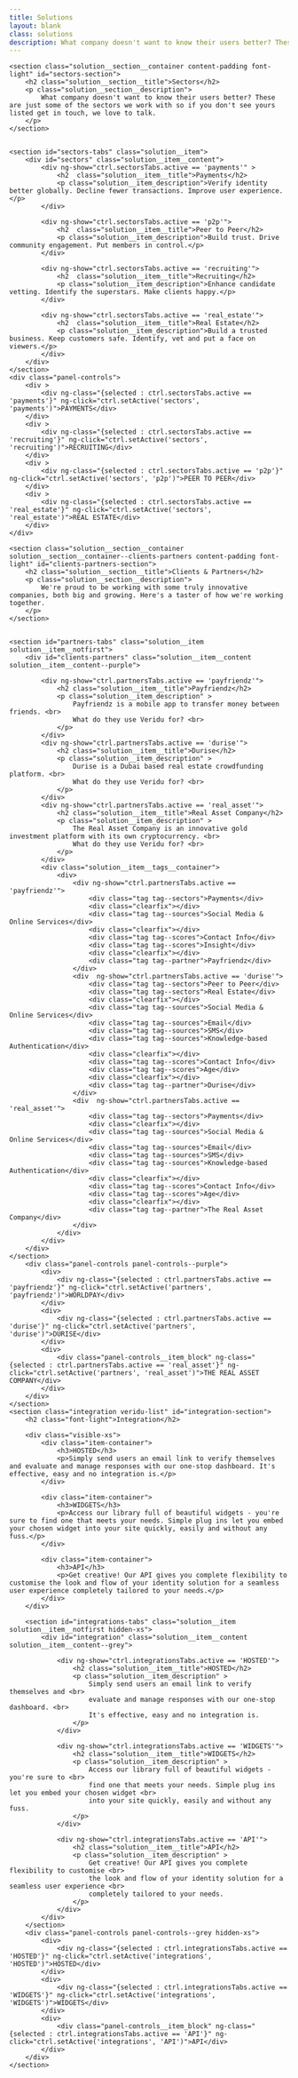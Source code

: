 ```yaml
---
title: Solutions
layout: blank
class: solutions
description: What company doesn't want to know their users better? These are just some of the sectors we work with so if you don't see yours listed get in touch, we love to talk.
---
```

<div ng-controller="SolutionsCtrl as ctrl">

	<section class="solution__section__container content-padding font-light" id="sectors-section">
		<h2 class="solution__section__title">Sectors</h2>
		<p class="solution__section__description">
			What company doesn't want to know their users better? These are just some of the sectors we work with so if you don't see yours listed get in touch, we love to talk.
		</p>
	</section>


	<section id="sectors-tabs" class="solution__item">
		<div id="sectors" class="solution__item__content">
			<div ng-show="ctrl.sectorsTabs.active == 'payments'" >
				<h2  class="solution__item__title">Payments</h2>
				<p class="solution__item_description">Verify identity better globally. Decline fewer transactions. Improve user experience.</p>
			</div>

			<div ng-show="ctrl.sectorsTabs.active == 'p2p'">
				<h2  class="solution__item__title">Peer to Peer</h2>
				<p class="solution__item_description">Build trust. Drive community engagement. Put members in control.</p>
			</div>

			<div ng-show="ctrl.sectorsTabs.active == 'recruiting'">
				<h2  class="solution__item__title">Recruiting</h2>
				<p class="solution__item_description">Enhance candidate vetting. Identify the superstars. Make clients happy.</p>
			</div>

			<div ng-show="ctrl.sectorsTabs.active == 'real_estate'">
				<h2  class="solution__item__title">Real Estate</h2>
				<p class="solution__item_description">Build a trusted business. Keep customers safe. Identify, vet and put a face on viewers.</p>
			</div>
		</div>
	</section>
	<div class="panel-controls">
		<div >
			<div ng-class="{selected : ctrl.sectorsTabs.active == 'payments'}" ng-click="ctrl.setActive('sectors', 'payments')">PAYMENTS</div>
		</div>
		<div >
			<div ng-class="{selected : ctrl.sectorsTabs.active == 'recruiting'}" ng-click="ctrl.setActive('sectors', 'recruiting')">RECRUITING</div>
		</div>
		<div >
			<div ng-class="{selected : ctrl.sectorsTabs.active == 'p2p'}" ng-click="ctrl.setActive('sectors', 'p2p')">PEER TO PEER</div>
		</div>
		<div >
			<div ng-class="{selected : ctrl.sectorsTabs.active == 'real_estate'}" ng-click="ctrl.setActive('sectors', 'real_estate')">REAL ESTATE</div>
		</div>
	</div>

	<section class="solution__section__container solution__section__container--clients-partners content-padding font-light" id="clients-partners-section">
		<h2 class="solution__section__title">Clients & Partners</h2>
		<p class="solution__section__description">
			We're proud to be working with some truly innovative companies, both big and growing. Here's a taster of how we're working together.
		</p>
	</section>


	<section id="partners-tabs" class="solution__item solution__item__notfirst">
		<div id="clients-partners" class="solution__item__content solution__item__content--purple">

			<div ng-show="ctrl.partnersTabs.active == 'payfriendz'">
				<h2 class="solution__item__title">Payfriendz</h2>
				<p class="solution__item_description" >
					Payfriendz is a mobile app to transfer money between friends. <br>
					What do they use Veridu for? <br>
				</p>
			</div>
			<div ng-show="ctrl.partnersTabs.active == 'durise'">
				<h2 class="solution__item__title">Durise</h2>
				<p class="solution__item_description" >
					Durise is a Dubai based real estate crowdfunding platform. <br>
					What do they use Veridu for? <br>
				</p>
			</div>
			<div ng-show="ctrl.partnersTabs.active == 'real_asset'">
				<h2 class="solution__item__title">Real Asset Company</h2>
				<p class="solution__item_description" >
					The Real Asset Company is an innovative gold investment platform with its own cryptocurrency. <br>
					What do they use Veridu for? <br>
				</p>
			</div>
			<div class="solution__item__tags__container">
				<div>
					<div ng-show="ctrl.partnersTabs.active == 'payfriendz'">
						<div class="tag tag--sectors">Payments</div>
						<div class="clearfix"></div>
						<div class="tag tag--sources">Social Media & Online Services</div>
						<div class="clearfix"></div>
						<div class="tag tag--scores">Contact Info</div>
						<div class="tag tag--scores">Insight</div>
						<div class="clearfix"></div>
						<div class="tag tag--partner">Payfriendz</div>
					</div>
					<div  ng-show="ctrl.partnersTabs.active == 'durise'">
						<div class="tag tag--sectors">Peer to Peer</div>
						<div class="tag tag--sectors">Real Estate</div>
						<div class="clearfix"></div>
						<div class="tag tag--sources">Social Media & Online Services</div>
						<div class="tag tag--sources">Email</div>
						<div class="tag tag--sources">SMS</div>
						<div class="tag tag--sources">Knowledge-based Authentication</div>
						<div class="clearfix"></div>
						<div class="tag tag--scores">Contact Info</div>
						<div class="tag tag--scores">Age</div>
						<div class="clearfix"></div>
						<div class="tag tag--partner">Durise</div>
					</div>
					<div  ng-show="ctrl.partnersTabs.active == 'real_asset'">
						<div class="tag tag--sectors">Payments</div>
						<div class="clearfix"></div>
						<div class="tag tag--sources">Social Media & Online Services</div>
						<div class="tag tag--sources">Email</div>
						<div class="tag tag--sources">SMS</div>
						<div class="tag tag--sources">Knowledge-based Authentication</div>
						<div class="clearfix"></div>
						<div class="tag tag--scores">Contact Info</div>
						<div class="tag tag--scores">Age</div>
						<div class="clearfix"></div>
						<div class="tag tag--partner">The Real Asset Company</div>
					</div>
				</div>
			</div>
		</div>
	</section>
		<div class="panel-controls panel-controls--purple">
			<div>
				<div ng-class="{selected : ctrl.partnersTabs.active == 'payfriendz'}" ng-click="ctrl.setActive('partners', 'payfriendz')">WORLDPAY</div>
			</div>
			<div>
				<div ng-class="{selected : ctrl.partnersTabs.active == 'durise'}" ng-click="ctrl.setActive('partners', 'durise')">DURISE</div>
			</div>
			<div>
				<div class="panel-controls__item_block" ng-class="{selected : ctrl.partnersTabs.active == 'real_asset'}" ng-click="ctrl.setActive('partners', 'real_asset')">THE REAL ASSET COMPANY</div>
			</div>
		</div>
	</section>
	<section class="integration veridu-list" id="integration-section">
	    <h2 class="font-light">Integration</h2>

		<div class="visible-xs">
		    <div class="item-container">
		        <h3>HOSTED</h3>
		        <p>Simply send users an email link to verify themselves and evaluate and manage responses with our one-stop dashboard. It's effective, easy and no integration is.</p>
		    </div>

		    <div class="item-container">
		        <h3>WIDGETS</h3>
		        <p>Access our library full of beautiful widgets - you're sure to find one that meets your needs. Simple plug ins let you embed your chosen widget into your site quickly, easily and without any fuss.</p>
		    </div>

		    <div class="item-container">
		        <h3>API</h3>
		        <p>Get creative! Our API gives you complete flexibility to customise the look and flow of your identity solution for a seamless user experience completely tailored to your needs.</p>
		    </div>
		</div>

		<section id="integrations-tabs" class="solution__item solution__item__notfirst hidden-xs">
			<div id="integration" class="solution__item__content solution__item__content--grey">

				<div ng-show="ctrl.integrationsTabs.active == 'HOSTED'">
					<h2 class="solution__item__title">HOSTED</h2>
					<p class="solution__item_description" >
						Simply send users an email link to verify themselves and <br>
						evaluate and manage responses with our one-stop dashboard. <br>
						It's effective, easy and no integration is.
					</p>
				</div>

				<div ng-show="ctrl.integrationsTabs.active == 'WIDGETS'">
					<h2 class="solution__item__title">WIDGETS</h2>
					<p class="solution__item_description" >
						Access our library full of beautiful widgets - you're sure to <br>
						find one that meets your needs. Simple plug ins let you embed your chosen widget <br>
						into your site quickly, easily and without any fuss.
					</p>
				</div>

				<div ng-show="ctrl.integrationsTabs.active == 'API'">
					<h2 class="solution__item__title">API</h2>
					<p class="solution__item_description" >
						Get creative! Our API gives you complete flexibility to customise <br>
						the look and flow of your identity solution for a seamless user experience <br>
						completely tailored to your needs.
					</p>
				</div>
			</div>
		</section>
		<div class="panel-controls panel-controls--grey hidden-xs">
			<div>
				<div ng-class="{selected : ctrl.integrationsTabs.active == 'HOSTED'}" ng-click="ctrl.setActive('integrations', 'HOSTED')">HOSTED</div>
			</div>
			<div>
				<div ng-class="{selected : ctrl.integrationsTabs.active == 'WIDGETS'}" ng-click="ctrl.setActive('integrations', 'WIDGETS')">WIDGETS</div>
			</div>
			<div>
				<div class="panel-controls__item_block" ng-class="{selected : ctrl.integrationsTabs.active == 'API'}" ng-click="ctrl.setActive('integrations', 'API')">API</div>
			</div>
		</div>
	</section>

</div>

<script type="text/javascript">

	function load () {

		angular.module('app').controller('SolutionsCtrl', SolutionsCtrl);

		// cached jQuery calls for performance improvements
		var $window = $(window);
		var mobile = $window.width() < 768;
		var $integration = $('#integration');
		var $integrationMobile = $('#integration-section');
		var $clientsParnters = $('#clients-partners');
		var $sectors = $('#sectors');
		var currentState;

		init();


		function init() {
			getSectionsHeight();

		}

		$window.resize(getSectionsHeight);
		function getSectionsHeight() {
			mobile = $window.width() < 768;
			integrationsHeight = $('#integration-section').offset().top - 50;
			clientsParntersHeight =  $('#clients-partners-section').offset().top - 50;

		}

		// iife -  basically controll all the submenu behavior
		// detects current viewport section
		// #integration or #integration-section, #sectors and #clients-partners
		(function  detectCurrentSection() {

			// jQuery query caching
			var $window =  $(window);
			var $menuItems = $('.menu-content .animated');
			var $menuContent = $('.menu-content');
			var $currentState = $('.current-state');
			var fixed_header = $('nav.nav')[0];
			var lastScrollPos = $window.scrollTop();
			var t0, t1;

			$window.scroll(detect);
			detect();

			function detect() {

				var scrolled = $window.scrollTop();

				// detects change on sections offset
				// updates current state
				if (scrolled < clientsParntersHeight) {
					setActiveSection('#submenu-sectors', 'SECTORS');
				} else{
					if(scrolled < integrationsHeight) {
						setActiveSection('#submenu-clients-partners', 'CLIENTS & PARTNERS');
					} else {
						setActiveSection('#submenu-integration', 'INTEGRATION');
					}
				}

				// check if scrolled up or down
				if (lastScrollPos < scrolled) {
					// down
					$menuItems.removeClass('slideInDown');
					$menuItems.addClass('slideOutUp');
					$currentState.css('top', "-40px");

					setTimeout(function () {
						$menuContent.addClass('scrolldown');
					}, 500);

				} else {
					// up
					$menuItems.addClass('slideInDown');
					$menuItems.removeClass('slideOutUp');
					$currentState.css('top', "0");

					setTimeout(function () {
						$menuContent.removeClass('scrolldown');
					}, 500);
				}

				lastScrollPos = scrolled;
			}
		})();

		function setActiveSection(sectionId, currentStateName) {
			if (currentState != sectionId) {
				$('#solutions-submenu').find('a').removeClass('active');
				$(sectionId).addClass('active');
				$('#solutions-curent-position').html(currentStateName);
			}
			currentState = sectionId;
		}

		SolutionsCtrl.$inject = [];
		function SolutionsCtrl () {
			var vm = this;

			vm.sectorsTabs = { active : 'payments' };
			vm.partnersTabs = { active : 'payfriendz' };
			vm.integrationsTabs = { active : 'HOSTED' };
			vm.menuElement = $('.menu');

			this.setActive = function (tabSection, value) {

				switch (tabSection) {

					case 'partners':
						vm.partnersTabs.active = value;
					    $('html, body').animate({
					        scrollTop: ($('#partners-tabs').offset().top - vm.menuElement.height())
					    }, 1000);
						break;

					case 'sectors':
						vm.sectorsTabs.active = value;
					    $('html, body').animate({
					        scrollTop: ($('#sectors-tabs').offset().top - vm.menuElement.height())
					    }, 1000);
						break;

					case 'integrations':
						vm.integrationsTabs.active = value;
					    $('html, body').animate({
					        scrollTop: ($('#integrations-tabs').offset().top - vm.menuElement.height())
					    }, 1000);
						break;

					default:
					break;
				}
			}
		}


		$(".solutions-submenu a").click(handleScroll);

		// handles submenu clicks
		function handleScroll(event) {
			var id = $(this).attr('data-scrollTo');
			if (id) {
				event.preventDefault();
				var sectionName = id.replace('#','');

				if (mobile && sectionName == 'integration') {
					id = "#integration-section";
				}

				$('#solutions-curent-position').html(this.innerHTML);
				scrollToHash(id, 1000, mobile);
			}
		}

	}


	function scrollToHash (hash, speed, mobile) {

		if (! speed) speed = 2000;
		var offset = mobile ? 240 : 280;
		if (hash == '#integration-section') {
			offset = 20;
		}

		$('html, body').animate({
			scrollTop: ($(hash).offset().top - offset)
		}, speed);
	}

	document.addEventListener('DOMContentLoaded', load);

</script>

